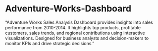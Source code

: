 # Adventure-Works-Dashboard
“Adventure Works Sales Analysis Dashboard provides insights into sales performance from 2010-2014. It highlights top products, profitable customers, sales trends, and regional contributions using interactive visualizations. Designed for business analysts and decision-makers to monitor KPIs and drive strategic decisions.”


